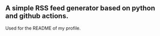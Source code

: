 ## A simple RSS feed generator based on python and github actions.

Used for the README of my profile.
